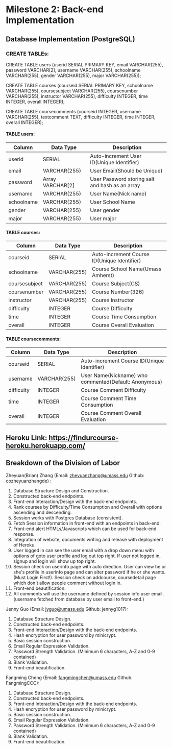 # Milestone 2: Back-end Implementation
## Database Implementation (PostgreSQL)
### CREATE TABLEs:
CREATE TABLE users (userid SERIAL PRIMARY KEY, email VARCHAR(255), password VARCHAR[2], username VARCHAR(255), schoolname VARCHAR(255), gender VARCHAR(255), major VARCHAR(255));

CREATE TABLE courses (courseid SERIAL PRIMARY KEY, schoolname VARCHAR(255), coursesubject VARCHAR(255), coursenumber VARCHAR(255), instructor VARCHAR(255), difficulty INTEGER, time INTEGER, overall INTEGER);

CREATE TABLE coursecomments (courseid INTEGER, username VARCHAR(255), textcomment TEXT, difficulty INTEGER, time INTEGER, overall INTEGER);
#### TABLE users:
| Column | Data Type | Description |  
|--------------|-----------|--------------------------|  
| userid | SERIAL | Auto-increment User ID(Unique Identifier) |  
| email | VARCHAR(255) | User Email(Should be Unique) |
| password | Array VARCHAR[2] | User Password storing salt and hash as an array |
| username | VARCHAR(255) | User Name(Nick name) |
| schoolname | VARCHAR(255) | User School Name |
| gender | VARCHAR(255) | User gender |
| major | VARCHAR(255) | User major |

#### TABLE courses:
| Column | Data Type | Description |  
|--------------|-----------|--------------------------|  
| courseid | SERIAL | Auto-increment Course ID(Unique Identifier) |  
| schoolname | VARCHAR(255) | Course School Name(Umass Amherst) |
| coursesubject | VARCHAR(255) | Course Subject(CS) |
| coursenumber | VARCHAR(255) | Course Number(326) |
| instructor | VARCHAR(255) | Course Instructor |
| difficulty | INTEGER | Course Difficulty |
| time | INTEGER | Course Time Consumption |
| overall | INTEGER | Course Overall Evaluation |

#### TABLE coursecomments:
| Column | Data Type | Description |  
|--------------|-----------|--------------------------|  
| courseid | SERIAL | Auto-increment Course ID(Unique Identifier) |  
| username | VARCHAR(255) | User Name(Nickname) who commented(Default: Anonymous) |
| difficulty | INTEGER | Course Comment Difficulty |
| time | INTEGER | Course Comment Time Consumption |
| overall | INTEGER | Course Comment Overall Evaluation |

## Heroku Link: https://findurcourse-heroku.herokuapp.com/

## Breakdown of the Division of Labor

Zheyuan(Brian) Zhang (Email: zheyuanzhang@umass.edu Github: cozheyuanzhangde) :

 1. Database Structure Design and Construction.
 2. Constructed back-end endpoints.
 3. Front-end Interaction/Design with the back-end endpoints.
 4. Rank courses by Difficulty/Time Consumption and Overall with options ascending and descending.
 5. Session works with Postgres Database (consistent).
 6. Fetch Session information in front-end with an endpoints in back-end.
 7. Front-end alert HTMLs/Javascripts which can be used for back-end response.
 8. Integration of website, documents writing and release with deployment of Heroku.
 9. User logged in can see the user email with a drop down menu with options of goto user profile and log out top right. If user not logged in, signup and login will show up top right.
 10. Session check on userinfo page with auto direction. User can view he or she's profile in userinfo page and can alter password if he or she wants. (Must Login First!). Session check on addcourse, coursedetail page which don't allow people comment without login in.
 11. Front-end beautification.
 12. All comments will use the username defined by session info user email. (username fetched from database by user email to front-end.)
 
Jenny Guo (Email: jyguo@umass.edu Github: jennyg1017):
 1. Database Structure Design.
 2. Constructed back-end endpoints.
 3. Front-end Interaction/Design with the back-end endpoints.
 4. Hash encryption for user password by minicrypt.
 5. Basic session construction.
 6. Email Regular Expression Validation.
 7. Password Strength Validation. (Minimum 6 characters, A-Z and 0-9 contained)
 8. Blank Validation.
 9. Front-end beautification.

Fangming Cheng (Email: fangmingchen@umass.edu Github: FangmingCCC):
 1. Database Structure Design.
 2. Constructed back-end endpoints.
 3. Front-end Interaction/Design with the back-end endpoints.
 4. Hash encryption for user password by minicrypt.
 5. Basic session construction.
 6. Email Regular Expression Validation.
 7. Password Strength Validation. (Minimum 6 characters, A-Z and 0-9 contained)
 8. Blank Validation.
 9. Front-end beautification.